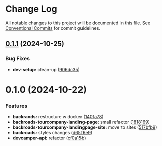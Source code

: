 # Change Log

All notable changes to this project will be documented in this file.
See [Conventional Commits](https://conventionalcommits.org) for commit guidelines.

## [0.1.1](https://github.com/paulAlexSerban/wbk--mern-playground/compare/@wbk--mern-playground/backroads-tourcompany-landingpage-site@0.1.0...@wbk--mern-playground/backroads-tourcompany-landingpage-site@0.1.1) (2024-10-25)

### Bug Fixes

-   **dev-setup:** clean-up ([906dc35](https://github.com/paulAlexSerban/wbk--mern-playground/commit/906dc35e2a6205943e831675533549dd6e10d431))

# 0.1.0 (2024-10-22)

### Features

-   **backraods:** restructure w docker ([1401a78](https://github.com/paulAlexSerban/wbk--mern-playground/commit/1401a78d0df01ecd9d52ecfa7e1030b1d2a3857a))
-   **backroads-tourcompany-landing-page:** small refactor ([1818169](https://github.com/paulAlexSerban/wbk--mern-playground/commit/1818169ab9492eeae23c015ec0d897dc7f47c2e8))
-   **backroads-tourcompany-landingpage-site:** move to sites ([517bfb9](https://github.com/paulAlexSerban/wbk--mern-playground/commit/517bfb9886bf3eb3b2c697a0ccdaa0fc599c58fe))
-   **backroads:** styles changes ([d65f6e9](https://github.com/paulAlexSerban/wbk--mern-playground/commit/d65f6e9493ea957ee32cfc06a38ef658aef4ce3d))
-   **devcamper-api:** refactor ([cf0a15b](https://github.com/paulAlexSerban/wbk--mern-playground/commit/cf0a15b8b40b110c97a3c057e3bfe041e194b65f))
